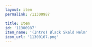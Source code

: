 ```yaml
---
layout: item
permalink: /11300987

title: Item
id: '11300987'
item_name: '(Intro) Black Skald Helm'
icon_url: '11300167.png'
---
```

